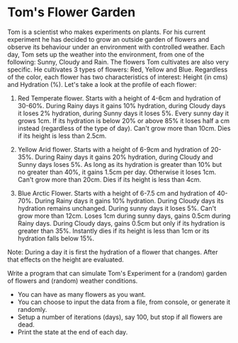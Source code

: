 # Tom's Flower Garden

Tom is a scientist who makes experiments on plants. For his current experiment he has decided to grow an outside garden of flowers and observe its behaviour under an environment with controlled weather.
Each day, Tom sets up the weather into the environment, from one of the following: Sunny, Cloudy and Rain.
The flowers Tom cultivates are also very specific. He cultivates 3 types of flowers: Red, Yellow and Blue. Regardless of the color, each flower has two characteristics of interest: Height (in cms) and Hydration (%). Let's take a look at the profile of each flower:
 
1. Red
Temperate flower. Starts with a height of 4-6cm and hydration of 30-60%.
During Rainy days it gains 10% hydration, during Cloudy days it loses 2% hydration, during Sunny days it loses 5%.
Every sunny day it grows 1cm. If its hydration is below 20% or above 85% it loses half a cm instead (regardless of the type of day).
Can't grow more than 10cm.
Dies if its height is less than 2.5cm.
 
2. Yellow
Arid flower. Starts with a height of 6-9cm and hydration of 20-35%.
During Rainy days it gains 20% hydration, during Cloudy and Sunny days loses 5%.
As long as its hydration is greater than 10% but no greater than 40%, it gains 1.5cm per day. Otherwise it loses 1cm.
Can't grow more than 20cm.
Dies if its height is less than 4cm.

3. Blue
Arctic Flower. Starts with a height of 6-7.5 cm and hydration of 40-70%.
During Rainy days it gains 10% hydration. During Cloudy days its hydration remains unchanged. During sunny days it loses 5%.
Can't grow more than 12cm.
Loses 1cm during sunny days, gains 0.5cm during Rainy days. During Cloudy days, gains 0.5cm but only if its hydration is greater than 35%.
Instantly dies if its height is less than 1cm or its hydration falls below 15%.
 
Note: During a day it is first the hydration of a flower that changes. After that effects on the height are evaluated.
 
Write a program that can simulate Tom's Experiment for a (random) garden of flowers and (random) weather conditions.
- You can have as many flowers as you want.
- You can choose to input the data from a file, from console, or generate it randomly.
- Setup a number of iterations (days), say 100, but stop if all flowers are dead.
- Print the state at the end of each day.
 
 

